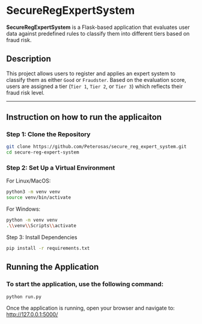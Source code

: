 # SecureRegExpertSystem

**SecureRegExpertSystem** is a Flask-based application that evaluates user data against predefined rules to classify them into different tiers based on fraud risk.

## Description

This project allows users to register and applies an expert system to classify them as either `Good` or `Fraudster`. Based on the evaluation score, users are assigned a tier (`Tier 1`, `Tier 2`, or `Tier 3`) which reflects their fraud risk level.

---

## Instruction on how to run the applicaiton

### Step 1: Clone the Repository
```bash
git clone https://github.com/Peterosas/secure_reg_expert_system.git
cd secure-reg-expert-system
```

### Step 2: Set Up a Virtual Environment

For Linux/MacOS:
```bash
python3 -m venv venv
source venv/bin/activate
```

For Windows:
```bash
python -m venv venv
.\\venv\\Scripts\\activate
```

Step 3: Install Dependencies

```bash
pip install -r requirements.txt
```
## Running the Application
### To start the application, use the following command:
```bash
python run.py
```


Once the application is running, open your browser and navigate to:
http://127.0.0.1:5000/
